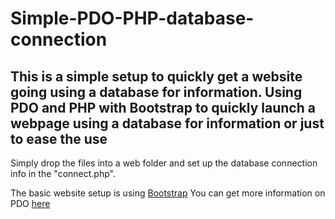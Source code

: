 # Simple-PDO-PHP-database-connection
## This is a simple setup to quickly get a website going using a database for information. Using PDO and PHP with Bootstrap to quickly launch a webpage using a database for information or just to ease the use

Simply drop the files into a web folder and set up the database connection info in the "connect.php".

The basic website setup is using [Bootstrap](http://getbootstrap.com/)
You can get more information on PDO [here](http://php.net/manual/en/book.pdo.php)
